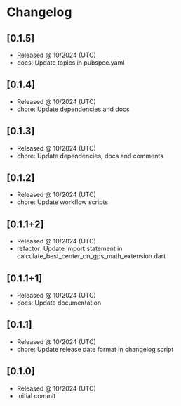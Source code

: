 # Changelog

## [0.1.5]

- Released @ 10/2024 (UTC)
- docs: Update topics in pubspec.yaml

## [0.1.4]

- Released @ 10/2024 (UTC)
- chore: Update dependencies and docs

## [0.1.3]

- Released @ 10/2024 (UTC)
- chore: Update dependencies, docs and comments

## [0.1.2]

- Released @ 10/2024 (UTC)
- chore: Update workflow scripts

## [0.1.1+2]

- Released @ 10/2024 (UTC)
- refactor: Update import statement in calculate_best_center_on_gps_math_extension.dart

## [0.1.1+1]

- Released @ 10/2024 (UTC)
- docs: Update documentation

## [0.1.1]

- Released @ 10/2024 (UTC)
- chore: Update release date format in changelog script

## [0.1.0]

- Released @ 10/2024 (UTC)
- Initial commit
